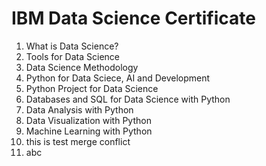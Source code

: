 # IBM Data Science Certificate

1. What is Data Science?
2. Tools for Data Science
3. Data Science Methodology
4. Python for Data Sciece, AI and Development
5. Python Project for Data Science
6. Databases and SQL for Data Science with Python
7. Data Analysis with Python
8. Data Visualization with Python
9. Machine Learning with Python
11. this is test merge conflict
12. abc